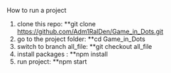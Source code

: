 How to run a project
1) clone this repo:  **git clone https://github.com/Adm1RalDen/Game_in_Dots.git
2) go to the project folder: **cd Game_in_Dots
3) switch to branch all_file: **git checkout all_file
4) install packages : **npm install
5) run project: **npm start
